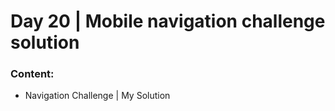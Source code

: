 # Day 20 | Mobile navigation challenge solution

### Content:

- Navigation Challenge | My Solution
